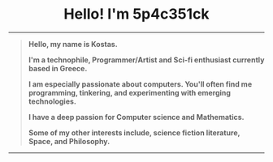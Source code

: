 <!-- Title -->
<h1 align="center" title="Happy to meet you friend :)"> Hello! I'm 5p4c351ck</h1>


----

<blockquote>

**Hello, my name is Kostas.**

**I'm a technophile, Programmer/Artist and Sci-fi enthusiast currently based in Greece.**

**I am especially passionate about computers. You'll often find me programming, tinkering, and experimenting with emerging technologies.**

**I have a deep passion for Computer science and Mathematics.**

**Some of my other interests include, science fiction literature, Space, and Philosophy.**

</blockquote>

----

